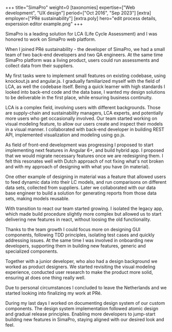 +++
title="SimaPro"
weight=0
[taxonomies]
expertise=["Web development", "UX design"]
period=["Oct 2016", "Sep 2023"]
[extra]
employer=["PRé sustainability"]
[extra.poly]
hero="edit process details, experssion editor example.png"
+++

SimaPro is a leading solution for <abbr>LCA</abbr> (Life Cycle Assessment) and I was honored to work on SimaPro web platform. 

When I joined PRé sustainability - the developer of SimaPro, we had a small team of two back-end developers and two QA engineers. At the same time SimaPro platform was a living product, users could run assessments and collect data from their suppliers.

My first tasks were to implement small features on existing codebase, using knockout.js and angular.js. I gradually familiarized myself with the field of <abbr>LCA</abbr>, as well the codebase itself. Being a quick learner with high standards I looked into back-end code and the data base, I wanted my design solutions to be deliverable in the first place, while ensuring business continuity.

<abbr>LCA</abbr> is a complex field, involving users with different backgrounds. Those are supply-chain and sustainability managers, <abbr>LCA</abbr> experts, and potentially more users who get occasionally involved. Our team started working on visual modeling feature, to allow our users create and inspect their models in a visual manner. I collaborated with back-end developer in building REST API, implemented visualization and modeling using go.js.

As field of front-end development was progressing I proposed to start implementing next features in Angular 6+, and build hybrid app. I proposed that we would migrate necessary features once we are redesigning them. I felt this resonates well with Dutch approach of not fixing what's not broken and with my approach of designing with what you have (in material).

One other example of designing in material was a feature that allowed users to feed dynamic data into their <abbr>LC</abbr> models, and run comparisons on different data sets, collected from suppliers. Later we collaborated with our data base engineer to build a solution for generating reports from those data sets, making models reusable.

With transition to react our team started growing. I isolated the legacy app, which made build procedure slightly more complex but allowed us to start delivering new features in react, without loosing the old functionality.

Thanks to the team growth I could focus more on designing GUI components, following TDD principles, isolating test cases and quickly addressing issues. At the same time I was involved in onboarding new developers, supporting them in building new features, generic and specialized components.

Together with a junior developer, who also had a design background we worked as product designers. We started revisiting the visual modeling experience, conducted user research to make the product more solid, ensuring at does one thing really well.

Due to personal circumstances I concluded to leave the Netherlands and we started looking into finalizing my work at PRé.

During my last days I worked on documenting design system of our custom components. The design system implementation followed atomic design and gradual release principles. Enabling more developers to jump-start building new features in SimaPro, staying aligned with our desired look and feel.





